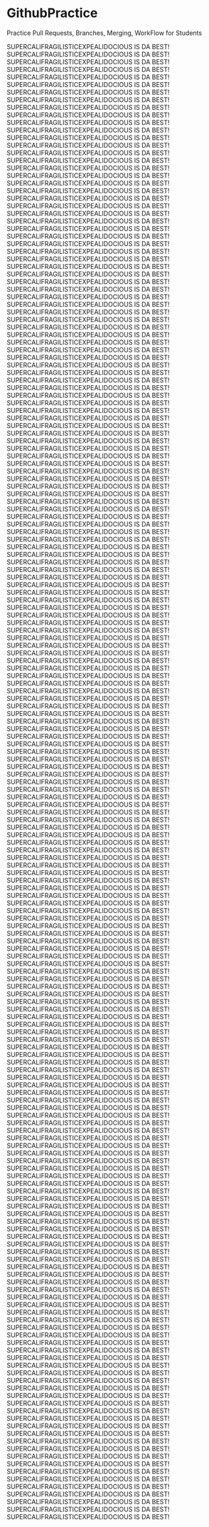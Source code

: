# GithubPractice

Practice Pull Requests, Branches, Merging, WorkFlow for Students


SUPERCALIFRAGILISTICEXPEALIDOCIOUS IS DA BEST!
SUPERCALIFRAGILISTICEXPEALIDOCIOUS IS DA BEST!
SUPERCALIFRAGILISTICEXPEALIDOCIOUS IS DA BEST!
SUPERCALIFRAGILISTICEXPEALIDOCIOUS IS DA BEST!
SUPERCALIFRAGILISTICEXPEALIDOCIOUS IS DA BEST!
SUPERCALIFRAGILISTICEXPEALIDOCIOUS IS DA BEST!
SUPERCALIFRAGILISTICEXPEALIDOCIOUS IS DA BEST!
SUPERCALIFRAGILISTICEXPEALIDOCIOUS IS DA BEST!
SUPERCALIFRAGILISTICEXPEALIDOCIOUS IS DA BEST!
SUPERCALIFRAGILISTICEXPEALIDOCIOUS IS DA BEST!
SUPERCALIFRAGILISTICEXPEALIDOCIOUS IS DA BEST!
SUPERCALIFRAGILISTICEXPEALIDOCIOUS IS DA BEST!
SUPERCALIFRAGILISTICEXPEALIDOCIOUS IS DA BEST!
SUPERCALIFRAGILISTICEXPEALIDOCIOUS IS DA BEST!
SUPERCALIFRAGILISTICEXPEALIDOCIOUS IS DA BEST!
SUPERCALIFRAGILISTICEXPEALIDOCIOUS IS DA BEST!
SUPERCALIFRAGILISTICEXPEALIDOCIOUS IS DA BEST!
SUPERCALIFRAGILISTICEXPEALIDOCIOUS IS DA BEST!
SUPERCALIFRAGILISTICEXPEALIDOCIOUS IS DA BEST!
SUPERCALIFRAGILISTICEXPEALIDOCIOUS IS DA BEST!
SUPERCALIFRAGILISTICEXPEALIDOCIOUS IS DA BEST!
SUPERCALIFRAGILISTICEXPEALIDOCIOUS IS DA BEST!
SUPERCALIFRAGILISTICEXPEALIDOCIOUS IS DA BEST!
SUPERCALIFRAGILISTICEXPEALIDOCIOUS IS DA BEST!
SUPERCALIFRAGILISTICEXPEALIDOCIOUS IS DA BEST!
SUPERCALIFRAGILISTICEXPEALIDOCIOUS IS DA BEST!
SUPERCALIFRAGILISTICEXPEALIDOCIOUS IS DA BEST!
SUPERCALIFRAGILISTICEXPEALIDOCIOUS IS DA BEST!
SUPERCALIFRAGILISTICEXPEALIDOCIOUS IS DA BEST!
SUPERCALIFRAGILISTICEXPEALIDOCIOUS IS DA BEST!
SUPERCALIFRAGILISTICEXPEALIDOCIOUS IS DA BEST!
SUPERCALIFRAGILISTICEXPEALIDOCIOUS IS DA BEST!
SUPERCALIFRAGILISTICEXPEALIDOCIOUS IS DA BEST!
SUPERCALIFRAGILISTICEXPEALIDOCIOUS IS DA BEST!
SUPERCALIFRAGILISTICEXPEALIDOCIOUS IS DA BEST!
SUPERCALIFRAGILISTICEXPEALIDOCIOUS IS DA BEST!
SUPERCALIFRAGILISTICEXPEALIDOCIOUS IS DA BEST!
SUPERCALIFRAGILISTICEXPEALIDOCIOUS IS DA BEST!
SUPERCALIFRAGILISTICEXPEALIDOCIOUS IS DA BEST!
SUPERCALIFRAGILISTICEXPEALIDOCIOUS IS DA BEST!
SUPERCALIFRAGILISTICEXPEALIDOCIOUS IS DA BEST!
SUPERCALIFRAGILISTICEXPEALIDOCIOUS IS DA BEST!
SUPERCALIFRAGILISTICEXPEALIDOCIOUS IS DA BEST!
SUPERCALIFRAGILISTICEXPEALIDOCIOUS IS DA BEST!
SUPERCALIFRAGILISTICEXPEALIDOCIOUS IS DA BEST!
SUPERCALIFRAGILISTICEXPEALIDOCIOUS IS DA BEST!
SUPERCALIFRAGILISTICEXPEALIDOCIOUS IS DA BEST!
SUPERCALIFRAGILISTICEXPEALIDOCIOUS IS DA BEST!
SUPERCALIFRAGILISTICEXPEALIDOCIOUS IS DA BEST!
SUPERCALIFRAGILISTICEXPEALIDOCIOUS IS DA BEST!
SUPERCALIFRAGILISTICEXPEALIDOCIOUS IS DA BEST!
SUPERCALIFRAGILISTICEXPEALIDOCIOUS IS DA BEST!
SUPERCALIFRAGILISTICEXPEALIDOCIOUS IS DA BEST!
SUPERCALIFRAGILISTICEXPEALIDOCIOUS IS DA BEST!
SUPERCALIFRAGILISTICEXPEALIDOCIOUS IS DA BEST!
SUPERCALIFRAGILISTICEXPEALIDOCIOUS IS DA BEST!
SUPERCALIFRAGILISTICEXPEALIDOCIOUS IS DA BEST!
SUPERCALIFRAGILISTICEXPEALIDOCIOUS IS DA BEST!
SUPERCALIFRAGILISTICEXPEALIDOCIOUS IS DA BEST!
SUPERCALIFRAGILISTICEXPEALIDOCIOUS IS DA BEST!
SUPERCALIFRAGILISTICEXPEALIDOCIOUS IS DA BEST!
SUPERCALIFRAGILISTICEXPEALIDOCIOUS IS DA BEST!
SUPERCALIFRAGILISTICEXPEALIDOCIOUS IS DA BEST!
SUPERCALIFRAGILISTICEXPEALIDOCIOUS IS DA BEST!
SUPERCALIFRAGILISTICEXPEALIDOCIOUS IS DA BEST!
SUPERCALIFRAGILISTICEXPEALIDOCIOUS IS DA BEST!
SUPERCALIFRAGILISTICEXPEALIDOCIOUS IS DA BEST!
SUPERCALIFRAGILISTICEXPEALIDOCIOUS IS DA BEST!
SUPERCALIFRAGILISTICEXPEALIDOCIOUS IS DA BEST!
SUPERCALIFRAGILISTICEXPEALIDOCIOUS IS DA BEST!
SUPERCALIFRAGILISTICEXPEALIDOCIOUS IS DA BEST!
SUPERCALIFRAGILISTICEXPEALIDOCIOUS IS DA BEST!
SUPERCALIFRAGILISTICEXPEALIDOCIOUS IS DA BEST!
SUPERCALIFRAGILISTICEXPEALIDOCIOUS IS DA BEST!
SUPERCALIFRAGILISTICEXPEALIDOCIOUS IS DA BEST!
SUPERCALIFRAGILISTICEXPEALIDOCIOUS IS DA BEST!
SUPERCALIFRAGILISTICEXPEALIDOCIOUS IS DA BEST!
SUPERCALIFRAGILISTICEXPEALIDOCIOUS IS DA BEST!
SUPERCALIFRAGILISTICEXPEALIDOCIOUS IS DA BEST!
SUPERCALIFRAGILISTICEXPEALIDOCIOUS IS DA BEST!
SUPERCALIFRAGILISTICEXPEALIDOCIOUS IS DA BEST!
SUPERCALIFRAGILISTICEXPEALIDOCIOUS IS DA BEST!
SUPERCALIFRAGILISTICEXPEALIDOCIOUS IS DA BEST!
SUPERCALIFRAGILISTICEXPEALIDOCIOUS IS DA BEST!
SUPERCALIFRAGILISTICEXPEALIDOCIOUS IS DA BEST!
SUPERCALIFRAGILISTICEXPEALIDOCIOUS IS DA BEST!
SUPERCALIFRAGILISTICEXPEALIDOCIOUS IS DA BEST!
SUPERCALIFRAGILISTICEXPEALIDOCIOUS IS DA BEST!
SUPERCALIFRAGILISTICEXPEALIDOCIOUS IS DA BEST!
SUPERCALIFRAGILISTICEXPEALIDOCIOUS IS DA BEST!
SUPERCALIFRAGILISTICEXPEALIDOCIOUS IS DA BEST!
SUPERCALIFRAGILISTICEXPEALIDOCIOUS IS DA BEST!
SUPERCALIFRAGILISTICEXPEALIDOCIOUS IS DA BEST!
SUPERCALIFRAGILISTICEXPEALIDOCIOUS IS DA BEST!
SUPERCALIFRAGILISTICEXPEALIDOCIOUS IS DA BEST!
SUPERCALIFRAGILISTICEXPEALIDOCIOUS IS DA BEST!
SUPERCALIFRAGILISTICEXPEALIDOCIOUS IS DA BEST!
SUPERCALIFRAGILISTICEXPEALIDOCIOUS IS DA BEST!
SUPERCALIFRAGILISTICEXPEALIDOCIOUS IS DA BEST!
SUPERCALIFRAGILISTICEXPEALIDOCIOUS IS DA BEST!
SUPERCALIFRAGILISTICEXPEALIDOCIOUS IS DA BEST!
SUPERCALIFRAGILISTICEXPEALIDOCIOUS IS DA BEST!
SUPERCALIFRAGILISTICEXPEALIDOCIOUS IS DA BEST!
SUPERCALIFRAGILISTICEXPEALIDOCIOUS IS DA BEST!
SUPERCALIFRAGILISTICEXPEALIDOCIOUS IS DA BEST!
SUPERCALIFRAGILISTICEXPEALIDOCIOUS IS DA BEST!
SUPERCALIFRAGILISTICEXPEALIDOCIOUS IS DA BEST!
SUPERCALIFRAGILISTICEXPEALIDOCIOUS IS DA BEST!
SUPERCALIFRAGILISTICEXPEALIDOCIOUS IS DA BEST!
SUPERCALIFRAGILISTICEXPEALIDOCIOUS IS DA BEST!
SUPERCALIFRAGILISTICEXPEALIDOCIOUS IS DA BEST!
SUPERCALIFRAGILISTICEXPEALIDOCIOUS IS DA BEST!
SUPERCALIFRAGILISTICEXPEALIDOCIOUS IS DA BEST!
SUPERCALIFRAGILISTICEXPEALIDOCIOUS IS DA BEST!
SUPERCALIFRAGILISTICEXPEALIDOCIOUS IS DA BEST!
SUPERCALIFRAGILISTICEXPEALIDOCIOUS IS DA BEST!
SUPERCALIFRAGILISTICEXPEALIDOCIOUS IS DA BEST!
SUPERCALIFRAGILISTICEXPEALIDOCIOUS IS DA BEST!
SUPERCALIFRAGILISTICEXPEALIDOCIOUS IS DA BEST!
SUPERCALIFRAGILISTICEXPEALIDOCIOUS IS DA BEST!
SUPERCALIFRAGILISTICEXPEALIDOCIOUS IS DA BEST!
SUPERCALIFRAGILISTICEXPEALIDOCIOUS IS DA BEST!
SUPERCALIFRAGILISTICEXPEALIDOCIOUS IS DA BEST!
SUPERCALIFRAGILISTICEXPEALIDOCIOUS IS DA BEST!
SUPERCALIFRAGILISTICEXPEALIDOCIOUS IS DA BEST!
SUPERCALIFRAGILISTICEXPEALIDOCIOUS IS DA BEST!
SUPERCALIFRAGILISTICEXPEALIDOCIOUS IS DA BEST!
SUPERCALIFRAGILISTICEXPEALIDOCIOUS IS DA BEST!
SUPERCALIFRAGILISTICEXPEALIDOCIOUS IS DA BEST!
SUPERCALIFRAGILISTICEXPEALIDOCIOUS IS DA BEST!
SUPERCALIFRAGILISTICEXPEALIDOCIOUS IS DA BEST!
SUPERCALIFRAGILISTICEXPEALIDOCIOUS IS DA BEST!
SUPERCALIFRAGILISTICEXPEALIDOCIOUS IS DA BEST!
SUPERCALIFRAGILISTICEXPEALIDOCIOUS IS DA BEST!
SUPERCALIFRAGILISTICEXPEALIDOCIOUS IS DA BEST!
SUPERCALIFRAGILISTICEXPEALIDOCIOUS IS DA BEST!
SUPERCALIFRAGILISTICEXPEALIDOCIOUS IS DA BEST!
SUPERCALIFRAGILISTICEXPEALIDOCIOUS IS DA BEST!
SUPERCALIFRAGILISTICEXPEALIDOCIOUS IS DA BEST!
SUPERCALIFRAGILISTICEXPEALIDOCIOUS IS DA BEST!
SUPERCALIFRAGILISTICEXPEALIDOCIOUS IS DA BEST!
SUPERCALIFRAGILISTICEXPEALIDOCIOUS IS DA BEST!
SUPERCALIFRAGILISTICEXPEALIDOCIOUS IS DA BEST!
SUPERCALIFRAGILISTICEXPEALIDOCIOUS IS DA BEST!
SUPERCALIFRAGILISTICEXPEALIDOCIOUS IS DA BEST!
SUPERCALIFRAGILISTICEXPEALIDOCIOUS IS DA BEST!
SUPERCALIFRAGILISTICEXPEALIDOCIOUS IS DA BEST!
SUPERCALIFRAGILISTICEXPEALIDOCIOUS IS DA BEST!
SUPERCALIFRAGILISTICEXPEALIDOCIOUS IS DA BEST!
SUPERCALIFRAGILISTICEXPEALIDOCIOUS IS DA BEST!
SUPERCALIFRAGILISTICEXPEALIDOCIOUS IS DA BEST!
SUPERCALIFRAGILISTICEXPEALIDOCIOUS IS DA BEST!
SUPERCALIFRAGILISTICEXPEALIDOCIOUS IS DA BEST!
SUPERCALIFRAGILISTICEXPEALIDOCIOUS IS DA BEST!
SUPERCALIFRAGILISTICEXPEALIDOCIOUS IS DA BEST!
SUPERCALIFRAGILISTICEXPEALIDOCIOUS IS DA BEST!
SUPERCALIFRAGILISTICEXPEALIDOCIOUS IS DA BEST!
SUPERCALIFRAGILISTICEXPEALIDOCIOUS IS DA BEST!
SUPERCALIFRAGILISTICEXPEALIDOCIOUS IS DA BEST!
SUPERCALIFRAGILISTICEXPEALIDOCIOUS IS DA BEST!
SUPERCALIFRAGILISTICEXPEALIDOCIOUS IS DA BEST!
SUPERCALIFRAGILISTICEXPEALIDOCIOUS IS DA BEST!
SUPERCALIFRAGILISTICEXPEALIDOCIOUS IS DA BEST!
SUPERCALIFRAGILISTICEXPEALIDOCIOUS IS DA BEST!
SUPERCALIFRAGILISTICEXPEALIDOCIOUS IS DA BEST!
SUPERCALIFRAGILISTICEXPEALIDOCIOUS IS DA BEST!
SUPERCALIFRAGILISTICEXPEALIDOCIOUS IS DA BEST!
SUPERCALIFRAGILISTICEXPEALIDOCIOUS IS DA BEST!
SUPERCALIFRAGILISTICEXPEALIDOCIOUS IS DA BEST!
SUPERCALIFRAGILISTICEXPEALIDOCIOUS IS DA BEST!
SUPERCALIFRAGILISTICEXPEALIDOCIOUS IS DA BEST!
SUPERCALIFRAGILISTICEXPEALIDOCIOUS IS DA BEST!
SUPERCALIFRAGILISTICEXPEALIDOCIOUS IS DA BEST!
SUPERCALIFRAGILISTICEXPEALIDOCIOUS IS DA BEST!
SUPERCALIFRAGILISTICEXPEALIDOCIOUS IS DA BEST!
SUPERCALIFRAGILISTICEXPEALIDOCIOUS IS DA BEST!
SUPERCALIFRAGILISTICEXPEALIDOCIOUS IS DA BEST!
SUPERCALIFRAGILISTICEXPEALIDOCIOUS IS DA BEST!
SUPERCALIFRAGILISTICEXPEALIDOCIOUS IS DA BEST!
SUPERCALIFRAGILISTICEXPEALIDOCIOUS IS DA BEST!
SUPERCALIFRAGILISTICEXPEALIDOCIOUS IS DA BEST!
SUPERCALIFRAGILISTICEXPEALIDOCIOUS IS DA BEST!
SUPERCALIFRAGILISTICEXPEALIDOCIOUS IS DA BEST!
SUPERCALIFRAGILISTICEXPEALIDOCIOUS IS DA BEST!
SUPERCALIFRAGILISTICEXPEALIDOCIOUS IS DA BEST!
SUPERCALIFRAGILISTICEXPEALIDOCIOUS IS DA BEST!
SUPERCALIFRAGILISTICEXPEALIDOCIOUS IS DA BEST!
SUPERCALIFRAGILISTICEXPEALIDOCIOUS IS DA BEST!
SUPERCALIFRAGILISTICEXPEALIDOCIOUS IS DA BEST!
SUPERCALIFRAGILISTICEXPEALIDOCIOUS IS DA BEST!
SUPERCALIFRAGILISTICEXPEALIDOCIOUS IS DA BEST!
SUPERCALIFRAGILISTICEXPEALIDOCIOUS IS DA BEST!
SUPERCALIFRAGILISTICEXPEALIDOCIOUS IS DA BEST!
SUPERCALIFRAGILISTICEXPEALIDOCIOUS IS DA BEST!
SUPERCALIFRAGILISTICEXPEALIDOCIOUS IS DA BEST!
